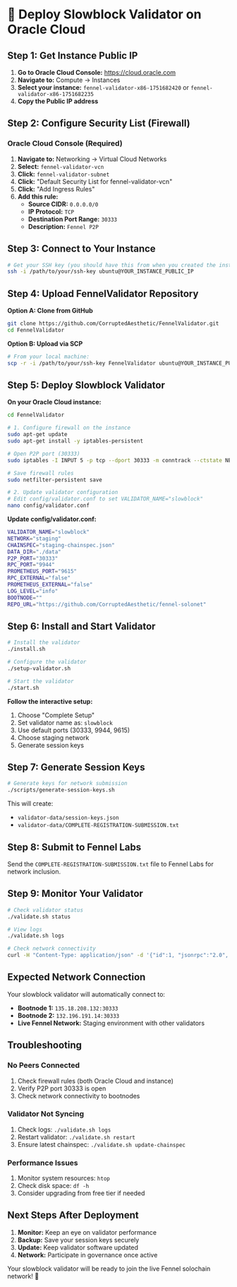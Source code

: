 # 🚀 Deploy Slowblock Validator on Oracle Cloud

## Step 1: Get Instance Public IP

1. **Go to Oracle Cloud Console:** https://cloud.oracle.com
2. **Navigate to:** Compute → Instances
3. **Select your instance:** `fennel-validator-x86-1751682420` or `fennel-validator-x86-1751682235`
4. **Copy the Public IP address**

## Step 2: Configure Security List (Firewall)

### Oracle Cloud Console (Required)
1. **Navigate to:** Networking → Virtual Cloud Networks
2. **Select:** `fennel-validator-vcn`
3. **Click:** `fennel-validator-subnet`
4. **Click:** "Default Security List for fennel-validator-vcn"
5. **Click:** "Add Ingress Rules"
6. **Add this rule:**
   - **Source CIDR:** `0.0.0.0/0`
   - **IP Protocol:** `TCP`
   - **Destination Port Range:** `30333`
   - **Description:** `Fennel P2P`

## Step 3: Connect to Your Instance

```bash
# Get your SSH key (you should have this from when you created the instance)
ssh -i /path/to/your/ssh-key ubuntu@YOUR_INSTANCE_PUBLIC_IP
```

## Step 4: Upload FennelValidator Repository

**Option A: Clone from GitHub**
```bash
git clone https://github.com/CorruptedAesthetic/FennelValidator.git
cd FennelValidator
```

**Option B: Upload via SCP**
```bash
# From your local machine:
scp -r -i /path/to/your/ssh-key FennelValidator ubuntu@YOUR_INSTANCE_PUBLIC_IP:~/
```

## Step 5: Deploy Slowblock Validator

**On your Oracle Cloud instance:**

```bash
cd FennelValidator

# 1. Configure firewall on the instance
sudo apt-get update
sudo apt-get install -y iptables-persistent

# Open P2P port (30333)
sudo iptables -I INPUT 5 -p tcp --dport 30333 -m conntrack --ctstate NEW,ESTABLISHED -j ACCEPT

# Save firewall rules
sudo netfilter-persistent save

# 2. Update validator configuration
# Edit config/validator.conf to set VALIDATOR_NAME="slowblock"
nano config/validator.conf
```

**Update config/validator.conf:**
```bash
VALIDATOR_NAME="slowblock"
NETWORK="staging"
CHAINSPEC="staging-chainspec.json"
DATA_DIR="./data"
P2P_PORT="30333"
RPC_PORT="9944"
PROMETHEUS_PORT="9615"
RPC_EXTERNAL="false"
PROMETHEUS_EXTERNAL="false"
LOG_LEVEL="info"
BOOTNODE=""
REPO_URL="https://github.com/CorruptedAesthetic/fennel-solonet"
```

## Step 6: Install and Start Validator

```bash
# Install the validator
./install.sh

# Configure the validator
./setup-validator.sh

# Start the validator
./start.sh
```

**Follow the interactive setup:**
1. Choose "Complete Setup"
2. Set validator name as: `slowblock`
3. Use default ports (30333, 9944, 9615)
4. Choose staging network
5. Generate session keys

## Step 7: Generate Session Keys

```bash
# Generate keys for network submission
./scripts/generate-session-keys.sh
```

This will create:
- `validator-data/session-keys.json`
- `validator-data/COMPLETE-REGISTRATION-SUBMISSION.txt`

## Step 8: Submit to Fennel Labs

Send the `COMPLETE-REGISTRATION-SUBMISSION.txt` file to Fennel Labs for network inclusion.

## Step 9: Monitor Your Validator

```bash
# Check validator status
./validate.sh status

# View logs
./validate.sh logs

# Check network connectivity
curl -H "Content-Type: application/json" -d '{"id":1, "jsonrpc":"2.0", "method": "system_health", "params":[]}' http://localhost:9944
```

## Expected Network Connection

Your slowblock validator will automatically connect to:
- **Bootnode 1:** `135.18.208.132:30333`
- **Bootnode 2:** `132.196.191.14:30333`
- **Live Fennel Network:** Staging environment with other validators

## Troubleshooting

### No Peers Connected
1. Check firewall rules (both Oracle Cloud and instance)
2. Verify P2P port 30333 is open
3. Check network connectivity to bootnodes

### Validator Not Syncing
1. Check logs: `./validate.sh logs`
2. Restart validator: `./validate.sh restart`
3. Ensure latest chainspec: `./validate.sh update-chainspec`

### Performance Issues
1. Monitor system resources: `htop`
2. Check disk space: `df -h`
3. Consider upgrading from free tier if needed

## Next Steps After Deployment

1. **Monitor:** Keep an eye on validator performance
2. **Backup:** Save your session keys securely
3. **Update:** Keep validator software updated
4. **Network:** Participate in governance once active

Your slowblock validator will be ready to join the live Fennel solochain network! 🌱 